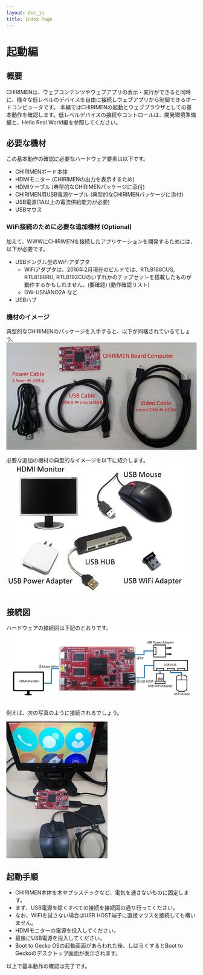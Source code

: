 ```yaml
---
layout: doc_ja
title: Index Page
---
```

# 起動編

## 概要
CHIRIMENは、ウェブコンテンツやウェブアプリの表示・実行ができると同時に、様々な低レベルのデバイスを自由に接続しウェブアプリから制御できるボードコンピュータです。 
本編ではCHIRIMENの起動とウェブブラウザとしての基本動作を確認します。低レベルデバイスの接続やコントロールは、開発環境準備編と、Hello Real World編を参照してください。

## 必要な機材
この基本動作の確認に必要なハードウェア要素は以下です。 

- CHIRIMENボード本体
- HDMIモニター (CHIRIMENの出力を表示するため)
- HDMIケーブル (典型的なCHIRIMENパッケージに添付)
- CHIRIMEN用USB電源ケーブル (典型的なCHIRIMENパッケージに添付)
- USB電源(1A以上の電流供給能力が必要)
- USBマウス

### WiFi接続のために必要な追加機材 (Optional)
加えて、WWWにCHIRIMENを接続したアプリケーションを開発するためには、以下が必要です。 

- USBドングル型のWiFiアダプタ
  - WiFiアダプタは、2016年2月現在のビルドでは、RTL8188CUS, RTL8188RU, RTL8192CUのいずれかのチップセットを搭載したものが動作するかもしれません。(要確認) (動作確認リスト)
  - GW-USNANO2A など
- USBハブ

### 機材のイメージ
典型的なCHIRIMENのパッケージを入手すると、以下が同梱されているでしょう。
![chirimen_package](../images/chirimen_package.jpg) 

必要な追加の機材の典型的なイメージを以下に紹介します。
![chirimen_required_options](../images/chirimen_required_options.jpg) 

## 接続図
ハードウェアの接続図は下記のとおりです。
![chirimen_basic_conf](../images/chirimen_basic_conf.jpg) 

例えば、次の写真のように接続されるでしょう。

![chirimen_basic_conf_photo](../images/chirimen_basic_conf_photo.jpg) 

## 起動手順

- CHIRIMEN本体を木やプラスチックなど、電気を通さないものに固定します。
- まず、USB電源を除くすべての接続を接続図の通り行ってください。
- なお、WiFiを試さない場合はUSB HOST端子に直接マウスを接続しても構いません。
- HDMIモニターの電源を投入してください。
- 最後にUSB電源を投入してください。
- Boot to Gecko OSの起動画面があらわれた後、しばらくするとBoot to Geckoのデスクトップ画面が表示されます。

以上で基本動作の確認は完了です。